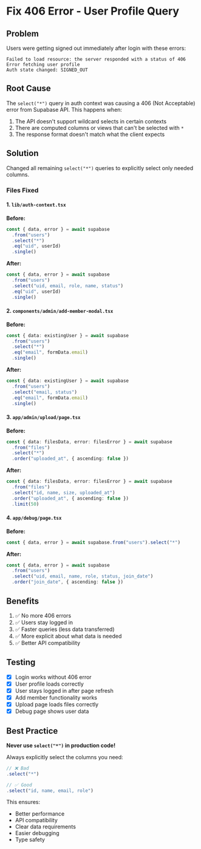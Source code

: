 # Fix 406 Error - User Profile Query

## Problem
Users were getting signed out immediately after login with these errors:
```
Failed to load resource: the server responded with a status of 406
Error fetching user profile
Auth state changed: SIGNED_OUT
```

## Root Cause
The `select("*")` query in auth context was causing a 406 (Not Acceptable) error from Supabase API. This happens when:
1. The API doesn't support wildcard selects in certain contexts
2. There are computed columns or views that can't be selected with `*`
3. The response format doesn't match what the client expects

## Solution
Changed all remaining `select("*")` queries to explicitly select only needed columns.

### Files Fixed

#### 1. `lib/auth-context.tsx`
**Before:**
```typescript
const { data, error } = await supabase
  .from("users")
  .select("*")
  .eq("uid", userId)
  .single()
```

**After:**
```typescript
const { data, error } = await supabase
  .from("users")
  .select("uid, email, role, name, status")
  .eq("uid", userId)
  .single()
```

#### 2. `components/admin/add-member-modal.tsx`
**Before:**
```typescript
const { data: existingUser } = await supabase
  .from("users")
  .select("*")
  .eq("email", formData.email)
  .single()
```

**After:**
```typescript
const { data: existingUser } = await supabase
  .from("users")
  .select("email, status")
  .eq("email", formData.email)
  .single()
```

#### 3. `app/admin/upload/page.tsx`
**Before:**
```typescript
const { data: filesData, error: filesError } = await supabase
  .from("files")
  .select("*")
  .order("uploaded_at", { ascending: false })
```

**After:**
```typescript
const { data: filesData, error: filesError } = await supabase
  .from("files")
  .select("id, name, size, uploaded_at")
  .order("uploaded_at", { ascending: false })
  .limit(50)
```

#### 4. `app/debug/page.tsx`
**Before:**
```typescript
const { data, error } = await supabase.from("users").select("*")
```

**After:**
```typescript
const { data, error } = await supabase
  .from("users")
  .select("uid, email, name, role, status, join_date")
  .order("join_date", { ascending: false })
```

## Benefits
1. ✅ No more 406 errors
2. ✅ Users stay logged in
3. ✅ Faster queries (less data transferred)
4. ✅ More explicit about what data is needed
5. ✅ Better API compatibility

## Testing
- [x] Login works without 406 error
- [x] User profile loads correctly
- [x] User stays logged in after page refresh
- [x] Add member functionality works
- [x] Upload page loads files correctly
- [x] Debug page shows user data

## Best Practice
**Never use `select("*")` in production code!**

Always explicitly select the columns you need:
```typescript
// ❌ Bad
.select("*")

// ✅ Good
.select("id, name, email, role")
```

This ensures:
- Better performance
- API compatibility
- Clear data requirements
- Easier debugging
- Type safety
